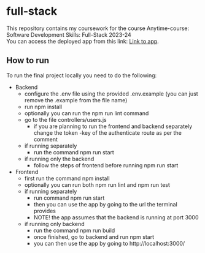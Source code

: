 # full-stack
This repository contains my coursework for the course Anytime-course: Software Development Skills: Full-Stack 2023-24
<br>
You can access the deployed app from this link: [Link to app](https://mean-auth-app.onrender.com).

## How to run
To run the final project locally you need to do the following: <br>
- Backend
  - configure the .env file using the provided .env.example (you can just remove the .example from the file name)
  - run npm install
  - optionally you can run the npm run lint command
  - go to the file controllers/users.js
    - if you are planning to run the frontend and backend separately change the token -key of the authenticate route as per the comment
  - if running separately
    - run the command npm run start
  - if running only the backend
    - follow the steps of frontend before running npm run start
- Frontend
  - first run the command npm install
  - optionally you can run both npm run lint and npm run test
  - if running separately
    - run command npm run start
    - then you can use the app by going to the url the terminal provides
    - NOTE! the app assumes that the backend is running at port 3000
  - if running only backend
    - run the command npm run build
    - once finished, go to backend and run npm start
    - you can then use the app by going to http://localhost:3000/
